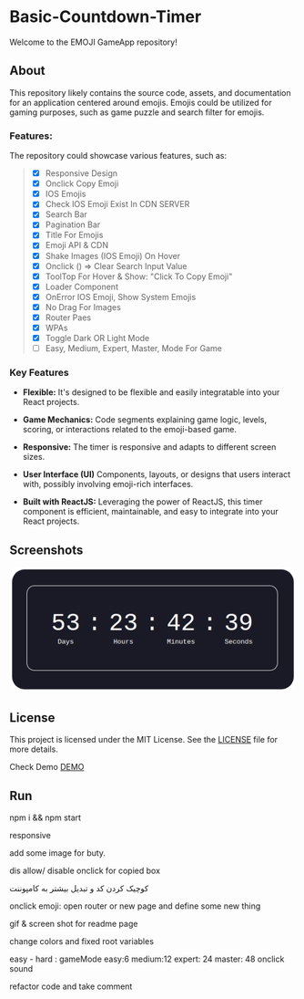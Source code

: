 # Basic-Countdown-Timer

Welcome to the EMOJI GameApp repository!

## About

This repository likely contains the source code, assets, and documentation for an application centered around emojis. Emojis could be utilized for gaming purposes, such as game puzzle and search filter for emojis.

### Features:
The repository could showcase various features, such as:

> - [x] Responsive Design
> - [x] Onclick Copy Emoji
> - [x] IOS Emojis
> - [x] Check IOS Emoji Exist In CDN SERVER
> - [x] Search Bar
> - [x] Pagination Bar
> - [x] Title For Emojis
> - [x] Emoji API & CDN
> - [x] Shake Images (IOS Emoji) On Hover
> - [x] Onclick () => Clear Search Input Value
> - [x] ToolTop For Hover & Show: "Click To Copy Emoji"
> - [x] Loader Component
> - [x] OnError IOS Emoji, Show System Emojis
> - [x] No Drag For Images
> - [x] Router Paes
> - [x] WPAs
> - [x] Toggle Dark OR Light Mode
> - [ ] Easy, Medium, Expert, Master, Mode For Game


### Key Features

- **Flexible:** It's designed to be flexible and easily integratable into your React projects. 

- **Game Mechanics:** Code segments explaining game logic, levels, scoring, or interactions related to the emoji-based game.

- **Responsive:** The timer is responsive and adapts to different screen sizes.

- **User Interface (UI)** Components, layouts, or designs that users interact with, possibly involving emoji-rich interfaces.

- **Built with ReactJS:** Leveraging the power of ReactJS, this timer component is efficient, maintainable, and easy to integrate into your React projects.

## Screenshots
<div>
  <img width="825" src="https://raw.githubusercontent.com/amirrahemi01/Basic-Countdown-Timer/main/Screenshot.png" style="border-radius: 1rem;">
</div>

## License

This project is licensed under the MIT License. See the [LICENSE](LICENSE.txt) file for more details.

Check Demo <a href="https://amirrahemi-countdown.vercel.app/" target="_blank">DEMO</a>

## Run 

npm i && npm start


responsive

add some image for buty.

dis allow/ disable onclick for copied box

کوچیک کردن کد و تبدیل بیشتر به کامپوننت

onclick emoji: open router or new page and define some new thing

gif & screen shot for readme page

change colors and fixed root variables 

easy - hard : gameMode  easy:6 medium:12 expert: 24 master: 48
onclick sound

refactor code and take comment
